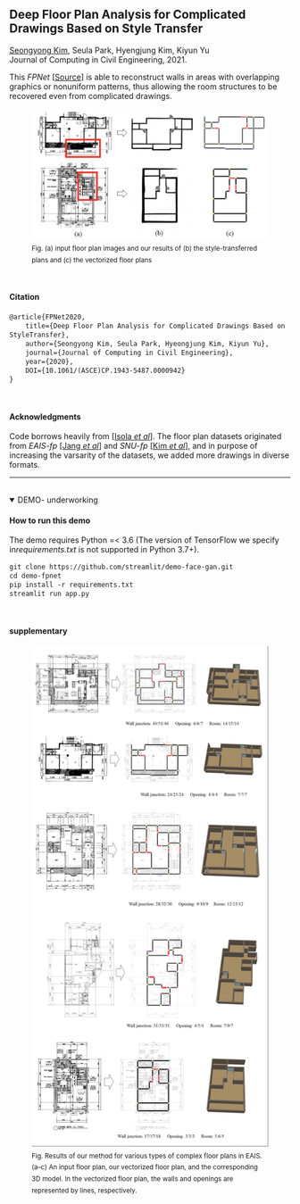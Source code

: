 ## **Deep Floor Plan Analysis for Complicated Drawings Based on Style Transfer**  
[Seongyong Kim](http://syoi92.github.io), Seula Park, Hyengjung Kim, Kiyun Yu  
Journal of Computing in Civil Engineering, 2021.


This *FPNet* [[Source](https://www.dropbox.com/sh/fosnic9d0b1ta1m/AADBhGZbPoIuBovZpF4bEaefa?dl=0)] is able to reconstruct walls in areas with overlapping graphics or nonuniform patterns, thus allowing the room structures to be recovered even from complicated drawings.

<figure class="image">
    <img src="src/imgs/fig1.samples.png" width="700px">
    <figcaption><sub>Fig. (a) input floor plan images and our results of (b) the style-transferred plans and (c) the vectorized floor plans</sub></figcaption>
</figure>
<br/>


#### Citation
```
@article{FPNet2020, 
    title={Deep Floor Plan Analysis for Complicated Drawings Based on StyleTransfer}, 
    author={Seongyong Kim, Seula Park, Hyeongjung Kim, Kiyun Yu}, 
    journal={Journal of Computing in Civil Engineering}, 
    year={2020}, 
    DOI={10.1061/(ASCE)CP.1943-5487.0000942}
}
```
<br/>


#### **Acknowledgments**
Code borrows heavily from [[Isola *et al*](https://github.com/phillipi/pix2pix)]. The floor plan datasets originated from *EAIS-fp* [[Jang *et al*](https://)] and *SNU-fp* [[Kim *et al*](https://)], and in purpose of increasing the varsarity of the datasets, we added more drawings in diverse formats.

***
<br/>

<details open>
<summary> DEMO- underworking</summary>  

#### How to run this demo
The demo requires Python =< 3.6 (The version of TensorFlow we specify in*requirements.txt* is not supported in Python 3.7+).  

```
git clone https://github.com/streamlit/demo-face-gan.git
cd demo-fpnet
pip install -r requirements.txt
streamlit run app.py
```
</details>
<br/>


#### **supplementary**
<figure class="image">
    <img src="src/imgs/fig12.results.png">
    <figcaption><sub>Fig. Results of our method for various types of complex floor plans in EAIS. (a–c) An input floor plan, our vectorized floor plan, and
the corresponding 3D model. In the vectorized floor plan, the walls and openings are represented by lines, respectively.</sub></figcaption>
</figure>
